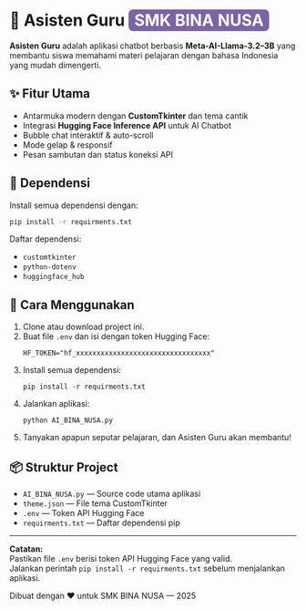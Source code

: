 # 🤖 Asisten Guru <span style="background:#7C63A6;color:#fff;border-radius:8px;padding:2px 10px;">SMK BINA NUSA</span>

**Asisten Guru** adalah aplikasi chatbot berbasis **Meta-AI-Llama-3.2–3B** yang membantu siswa memahami materi pelajaran dengan bahasa Indonesia yang mudah dimengerti.

## ✨ Fitur Utama
- Antarmuka modern dengan **CustomTkinter** dan tema cantik
- Integrasi **Hugging Face Inference API** untuk AI Chatbot
- Bubble chat interaktif & auto-scroll
- Mode gelap & responsif
- Pesan sambutan dan status koneksi API

## 🔧 Dependensi

Install semua dependensi dengan:
```bash
pip install -r requirments.txt
```

Daftar dependensi:
- `customtkinter`
- `python-dotenv`
- `huggingface_hub`

## 🚀 Cara Menggunakan

1. Clone atau download project ini.
2. Buat file `.env` dan isi dengan token Hugging Face:
   ```
   HF_TOKEN="hf_xxxxxxxxxxxxxxxxxxxxxxxxxxxxxxxxx"
   ```
3. Install semua dependensi:
   ```
   pip install -r requirments.txt
   ```
4. Jalankan aplikasi:
   ```
   python AI_BINA_NUSA.py
   ```
5. Tanyakan apapun seputar pelajaran, dan Asisten Guru akan membantu!

## 📦 Struktur Project
- `AI_BINA_NUSA.py` — Source code utama aplikasi
- `theme.json` — File tema CustomTkinter
- `.env` — Token API Hugging Face
- `requirments.txt` — Daftar dependensi pip

---

**Catatan:**  
Pastikan file `.env` berisi token API Hugging Face yang valid.  
Jalankan perintah `pip install -r requirments.txt` sebelum menjalankan aplikasi.

Dibuat dengan ❤️ untuk SMK BINA NUSA — 2025